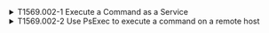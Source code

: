 <details>
<summary>T1569.002-1 Execute a Command as a Service
</summary>
<pre>$ NA </pre>
</details>
<details>
<summary>T1569.002-2 Use PsExec to execute a command on a remote host
</summary>
<pre>$ NA </pre>
</details>
